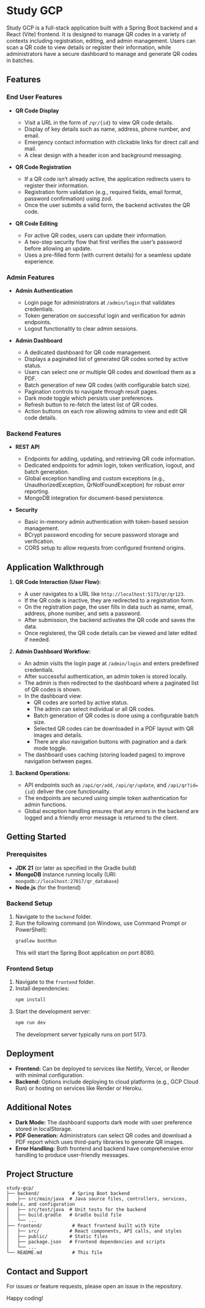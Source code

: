 # Study GCP

Study GCP is a full-stack application built with a Spring Boot backend and a React (Vite) frontend. It is designed to manage QR codes in a variety of contexts including registration, editing, and admin management. Users can scan a QR code to view details or register their information, while administrators have a secure dashboard to manage and generate QR codes in batches.

## Features

### End User Features
- **QR Code Display**
  - Visit a URL in the form of `/qr/{id}` to view QR code details.
  - Display of key details such as name, address, phone number, and email.
  - Emergency contact information with clickable links for direct call and mail.
  - A clear design with a header icon and background messaging.

- **QR Code Registration**
  - If a QR code isn’t already active, the application redirects users to register their information.
  - Registration form validation (e.g., required fields, email format, password confirmation) using zod.
  - Once the user submits a valid form, the backend activates the QR code.

- **QR Code Editing**
  - For active QR codes, users can update their information.
  - A two-step security flow that first verifies the user’s password before allowing an update.
  - Uses a pre-filled form (with current details) for a seamless update experience.

### Admin Features
- **Admin Authentication**
  - Login page for administrators at `/admin/login` that validates credentials.
  - Token generation on successful login and verification for admin endpoints.
  - Logout functionality to clear admin sessions.

- **Admin Dashboard**
  - A dedicated dashboard for QR code management.
  - Displays a paginated list of generated QR codes sorted by active status.
  - Users can select one or multiple QR codes and download them as a PDF.
  - Batch generation of new QR codes (with configurable batch size).
  - Pagination controls to navigate through result pages.
  - Dark mode toggle which persists user preferences.
  - Refresh button to re-fetch the latest list of QR codes.
  - Action buttons on each row allowing admins to view and edit QR code details.

### Backend Features
- **REST API**
  - Endpoints for adding, updating, and retrieving QR code information.
  - Dedicated endpoints for admin login, token verification, logout, and batch generation.
  - Global exception handling and custom exceptions (e.g., UnauthorizedException, QrNotFoundException) for robust error reporting.
  - MongoDB integration for document-based persistence.

- **Security**
  - Basic in-memory admin authentication with token-based session management.
  - BCrypt password encoding for secure password storage and verification.
  - CORS setup to allow requests from configured frontend origins.

## Application Walkthrough

1. **QR Code Interaction (User Flow):**
   - A user navigates to a URL like `http://localhost:5173/qr/qr123`.
   - If the QR code is inactive, they are redirected to a registration form.
   - On the registration page, the user fills in data such as name, email, address, phone number, and sets a password.
   - After submission, the backend activates the QR code and saves the data.
   - Once registered, the QR code details can be viewed and later edited if needed.

2. **Admin Dashboard Workflow:**
   - An admin visits the login page at `/admin/login` and enters predefined credentials.
   - After successful authentication, an admin token is stored locally.
   - The admin is then redirected to the dashboard where a paginated list of QR codes is shown.
   - In the dashboard view:
     - QR codes are sorted by active status.
     - The admin can select individual or all QR codes.
     - Batch generation of QR codes is done using a configurable batch size.
     - Selected QR codes can be downloaded in a PDF layout with QR images and details.
     - There are also navigation buttons with pagination and a dark mode toggle.
   - The dashboard uses caching (storing loaded pages) to improve navigation between pages.

3. **Backend Operations:**
   - API endpoints such as `/api/qr/add`, `/api/qr/update`, and `/api/qr?id={id}` deliver the core functionality.
   - The endpoints are secured using simple token authentication for admin functions.
   - Global exception handling ensures that any errors in the backend are logged and a friendly error message is returned to the client.

## Getting Started

### Prerequisites
- **JDK 21** (or later as specified in the Gradle build)
- **MongoDB** instance running locally (URI: `mongodb://localhost:27017/qr_database`)
- **Node.js** (for the frontend)

### Backend Setup
1. Navigate to the `backend` folder.
2. Run the following command (on Windows, use Command Prompt or PowerShell):
   ```bat
   gradlew bootRun
   ```
   This will start the Spring Boot application on port 8080.

### Frontend Setup
1. Navigate to the `frontend` folder.
2. Install dependencies:
   ```bash
   npm install
   ```
3. Start the development server:
   ```bash
   npm run dev
   ```
   The development server typically runs on port 5173.

## Deployment
- **Frontend:** Can be deployed to services like Netlify, Vercel, or Render with minimal configuration.
- **Backend:** Options include deploying to cloud platforms (e.g., GCP Cloud Run) or hosting on services like Render or Heroku.

## Additional Notes
- **Dark Mode:** The dashboard supports dark mode with user preference stored in localStorage.
- **PDF Generation:** Administrators can select QR codes and download a PDF report which uses third-party libraries to generate QR images.
- **Error Handling:** Both frontend and backend have comprehensive error handling to produce user-friendly messages.

## Project Structure

```
study-gcp/
├── backend/            # Spring Boot backend
│   ├── src/main/java  # Java source files, controllers, services, models, and configuration
│   ├── src/test/java  # Unit tests for the backend
│   ├── build.gradle   # Gradle build file
│   └── ...
├── frontend/           # React frontend built with Vite
│   ├── src/           # React components, API calls, and styles
│   ├── public/        # Static files
│   ├── package.json   # Frontend dependencies and scripts
│   └── ...
└── README.md           # This file
```

## Contact and Support

For issues or feature requests, please open an issue in the repository.

Happy coding!